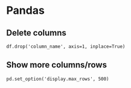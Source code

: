 # Pandas

## Delete columns

```
df.drop('column_name', axis=1, inplace=True)
```

## Show more columns/rows
```
pd.set_option('display.max_rows', 500)
```
